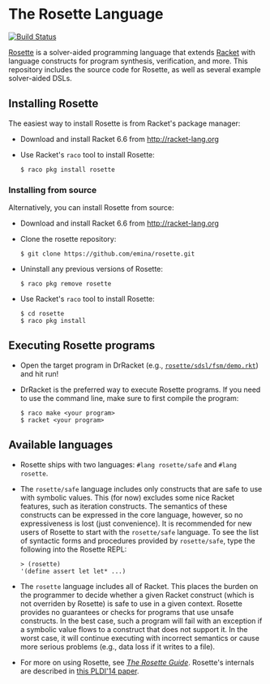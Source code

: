The Rosette Language
====================

[![Build Status](https://travis-ci.org/emina/rosette.svg?branch=master)](https://travis-ci.org/emina/rosette)

[Rosette](http://emina.github.io/rosette/) is a solver-aided programming language that extends [Racket](http://racket-lang.org) with language constructs for program synthesis, verification, and more. This repository includes the source code for Rosette, as well as several example solver-aided DSLs.

## Installing Rosette

The easiest way to install Rosette is from Racket's package manager:

* Download and install Racket 6.6 from http://racket-lang.org

* Use Racket's `raco` tool to install Rosette:

  `$ raco pkg install rosette`   

### Installing from source

Alternatively, you can install Rosette from source:

* Download and install Racket 6.6 from http://racket-lang.org

* Clone the rosette repository:

  `$ git clone https://github.com/emina/rosette.git`

* Uninstall any previous versions of Rosette:

  `$ raco pkg remove rosette`
  
* Use Racket's `raco` tool to install Rosette:

  `$ cd rosette`  
  `$ raco pkg install`  
  
## Executing Rosette programs

* Open the target program in DrRacket (e.g., [`rosette/sdsl/fsm/demo.rkt`](https://github.com/emina/rosette/blob/master/sdsl/fsm/demo.rkt))
  and hit run!

* DrRacket is the preferred way to execute Rosette programs.  If you
  need to use the command line, make sure to first compile the program:

  `$ raco make <your program>`  
  `$ racket <your program>`  

## Available languages

* Rosette ships with two languages: `#lang rosette/safe` and  `#lang rosette`.

* The `rosette/safe` language includes only constructs that are safe to
  use with symbolic values.  This (for now) excludes some nice Racket
  features, such as iteration constructs.  The semantics of these
  constructs can be expressed in the core language, however, so no
  expressiveness is lost (just convenience).  It is recommended for
  new users of Rosette to start with the `rosette/safe` language.  To
  see the list of syntactic forms and procedures provided by
  `rosette/safe`, type the following into the Rosette REPL:
  
  `> (rosette)`  
  `'(define assert let let* ...)`

* The `rosette` language includes all of Racket.  This places the burden
  on the programmer to decide whether a given Racket construct (which
  is not overriden by Rosette) is safe to use in a given context.
  Rosette provides no guarantees or checks for programs that use
  unsafe constructs.  In the best case, such a program will fail with
  an exception if a symbolic value flows to a construct that does not
  support it.  In the worst case, it will continue executing with
  incorrect semantics or cause more serious problems (e.g., data loss if 
  it writes to a file).

* For more on using Rosette, see [_The Rosette Guide_][1].  Rosette's internals are described in [this PLDI'14 paper][2].
  
[1]: http://emina.github.io/rosette/doc/rosette-guide/index.html
[2]: http://dl.acm.org/citation.cfm?id=2594340


  
  